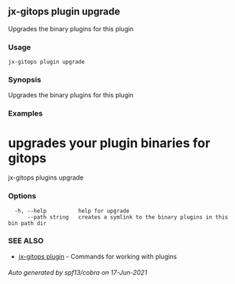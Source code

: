 ## jx-gitops plugin upgrade

Upgrades the binary plugins for this plugin

### Usage

```
jx-gitops plugin upgrade
```

### Synopsis

Upgrades the binary plugins for this plugin

### Examples

  # upgrades your plugin binaries for gitops
  jx-gitops plugins upgrade

### Options

```
  -h, --help          help for upgrade
      --path string   creates a symlink to the binary plugins in this bin path dir
```

### SEE ALSO

* [jx-gitops plugin](jx-gitops_plugin.md)	 - Commands for working with plugins

###### Auto generated by spf13/cobra on 17-Jun-2021
